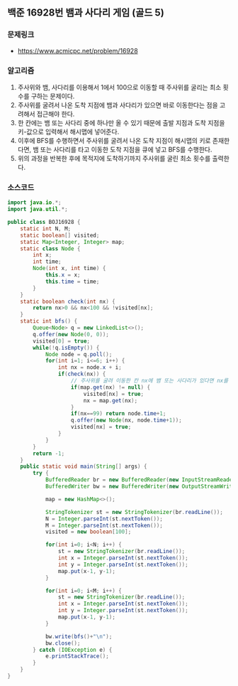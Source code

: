 ## 백준 16928번 뱀과 사다리 게임 (골드 5)
### 문제링크
- https://www.acmicpc.net/problem/16928

### 알고리즘
1. 주사위와 뱀, 사다리를 이용해서 1에서 100으로 이동할 때 주사위를 굴리는 최소 횟수를 구하는 문제이다.
2. 주사위를 굴려서 나온 도착 지점에 뱀과 사다리가 있으면 바로 이동한다는 점을 고려해서 접근해야 한다.
3. 한 칸에는 뱀 또는 사다리 중에 하나만 올 수 있기 때문에 출발 지점과 도착 지점을 키-값으로 입력해서 해시맵에 넣어준다.
4. 이후에 BFS를 수행하면서 주사위를 굴려서 나온 도착 지점이 해시맵의 키로 존재한다면, 뱀 또는 사다리를 타고 이동한 도착 지점을 큐에 넣고 BFS를 수행한다.
5. 위의 과정을 반복한 후에 목적지에 도착하기까지 주사위를 굴린 최소 횟수를 출력한다.

### 소스코드
```java
import java.io.*;
import java.util.*;

public class BOJ16928 {
    static int N, M;
    static boolean[] visited;
    static Map<Integer, Integer> map;
    static class Node {
        int x;
        int time;
        Node(int x, int time) {
            this.x = x;
            this.time = time;
        }
    }
    static boolean check(int nx) {
        return nx>0 && nx<100 && !visited[nx];
    }
    static int bfs() {
        Queue<Node> q = new LinkedList<>();
        q.offer(new Node(0, 0));
        visited[0] = true;
        while(!q.isEmpty()) {
            Node node = q.poll();
            for(int i=1; i<=6; i++) {
                int nx = node.x + i;
                if(check(nx)) {
                    // 주사위를 굴려 이동한 칸 nx에 뱀 또는 사다리가 있다면 nx를 갱신
                    if(map.get(nx) != null) {
                        visited[nx] = true;
                        nx = map.get(nx);
                    }
                    if(nx==99) return node.time+1;
                    q.offer(new Node(nx, node.time+1));
                    visited[nx] = true;
                }
            }
        }
        return -1;
    }
    public static void main(String[] args) {
        try {
            BufferedReader br = new BufferedReader(new InputStreamReader(System.in));
            BufferedWriter bw = new BufferedWriter(new OutputStreamWriter(System.out));

            map = new HashMap<>();

            StringTokenizer st = new StringTokenizer(br.readLine());
            N = Integer.parseInt(st.nextToken());
            M = Integer.parseInt(st.nextToken());
            visited = new boolean[100];

            for(int i=0; i<N; i++) {
                st = new StringTokenizer(br.readLine());
                int x = Integer.parseInt(st.nextToken());
                int y = Integer.parseInt(st.nextToken());
                map.put(x-1, y-1);
            }

            for(int i=0; i<M; i++) {
                st = new StringTokenizer(br.readLine());
                int x = Integer.parseInt(st.nextToken());
                int y = Integer.parseInt(st.nextToken());
                map.put(x-1, y-1);
            }

            bw.write(bfs()+"\n");
            bw.close();
        } catch (IOException e) {
            e.printStackTrace();
        }
    }
}
```